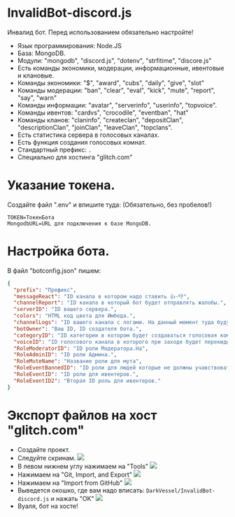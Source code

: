 # InvalidBot-discord.js

Инвалид бот. Перед использованием обязательно настройте!

- Язык программирования: Node.JS
- База: MongoDB.
- Модули: "mongodb", "discord.js", "dotenv", "strfitime", "discore.js"
- Есть команды экономики, модерации, информационные, ивентовые и клановые.
- Команды экономики: "\$", "award", "cubs", "daily", "give", "slot"
- Команды модерации: "ban", "clear", "eval", "kick", "mute", "report", "say", "warn"
- Команды информации: "avatar", "serverinfo", "userinfo", "topvoice".
- Команды ивентов: "cardvs", "crocodile", "eventban", "hat"
- Команды кланов: "claninfo", "createclan", "depositClan", "descriptionClan", "joinClan", "leaveClan", "topclans".
- Есть статистика сервера в голосовых каналах.
- Есть функция создания голосовых комнат.
- Стандартный префикс: `.`
- Специально для хостинга "glitch.com"

# Указание токена.

Создайте файл ".env" и впишите туда: (Обязательно, без пробелов!)

```
TOKEN=ТокенБота
MongodbURL=URL для подключения к базе MongoDB.
```

# Настройка бота.

В файл "botconfig.json" пишем:

```JSON
{
  "prefix": "Префикс",
  "messageReact": "ID канала в котором надо ставить 👍-👎",
  "channelReport": "ID канала в который бот будет отправлять жалобы.",
  "serverID": "ID вашего сервера.",
  "colors": "HTML код цвета для Имбеда.",
  "channelLogs": "ID вашего канала с логами. На данный момент туда будут отправлятся сообщения о получении варна.",
  "botOwner": "Ваш ID, ID создателя бота.",
  "categoryID": "ID категории в котором будет создаваться голосовая комната.",
  "voiceID": "ID голосового канала в которого при заходе будет перекидывать в голосовую комнату.",
  "RoleModeratorID": "ID роли Модератора.На",
  "RoleAdminID": "ID роли Админа.",
  "RoleMuteName": "Название роли для мута",
  "RoleEventBannedID": "ID роли для людей которые не должны учавствовать в ивентах.",
  "RoleEventID": "ID роли для ивентеров.",
  "RoleEventID2": "Вторая ID роль для ивентеров."
}
```

# Экспорт файлов на хост "glitch.com"

- Создайте проект.
- Следуйте скринам.
  <img src='https://cdn.discordapp.com/attachments/589855108708172005/622875819856887838/unknown.png'>
- В левом нижнем углу нажимаем на "Tools"
  <img src='https://cdn.discordapp.com/attachments/589855108708172005/622876692419182592/unknown.png'>
- Нажимаем на "Git, Import, and Export"
  <img src='https://cdn.discordapp.com/attachments/589855108708172005/622877068052398090/unknown.png'>
- Нажимаем на "Import from GitHub"
  <img src='https://cdn.discordapp.com/attachments/589855108708172005/622877514880122921/unknown.png'>
- Выведется окошко, где вам надо вписать: `DarkVessel/InvalidBot-discord.js` и нажать "OK"
  <img src='https://cdn.discordapp.com/attachments/599847874557378561/622878277580881931/unknown.png'>
- Вуаля, бот на хосте!
